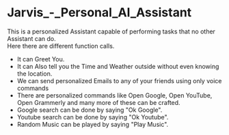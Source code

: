 # Jarvis_-_Personal_AI_Assistant
This is a personalized Assistant capable of performing tasks that no other Assistant can do.<br/>
Here there are different function calls.<br/>
- It can Greet You.
- It can Also tell you the Time and Weather outside without even knowing the location. 
- We can send personalized Emails to any of your friends using only voice commands
- There are personalized commands like Open Google, Open YouTube, Open Grammerly and many more of these can be crafted.
- Google search can be done by saying "Ok Google".
- Youtube search can be done by saying "Ok Youtube".
- Random Music can be played by saying "Play Music".





